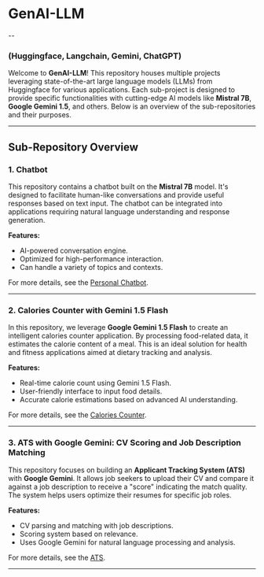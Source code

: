 # GenAI-LLM
--
### (Huggingface, Langchain, Gemini, ChatGPT)
Welcome to **GenAI-LLM**! This repository houses multiple projects leveraging state-of-the-art large language models (LLMs) from Huggingface for various applications. Each sub-project is designed to provide specific functionalities with cutting-edge AI models like **Mistral 7B**, **Google Gemini 1.5**, and others. Below is an overview of the sub-repositories and their purposes.

---

## Sub-Repository Overview

### 1. **Chatbot**  
This repository contains a chatbot built on the **Mistral 7B** model. It's designed to facilitate human-like conversations and provide useful responses based on text input. The chatbot can be integrated into applications requiring natural language understanding and response generation.

**Features:**
- AI-powered conversation engine.
- Optimized for high-performance interaction.
- Can handle a variety of topics and contexts.

For more details, see the [Personal Chatbot](./Chatbot).

---

### 2. **Calories Counter with Gemini 1.5 Flash**  
In this repository, we leverage **Google Gemini 1.5 Flash** to create an intelligent calories counter application. By processing food-related data, it estimates the calorie content of a meal. This is an ideal solution for health and fitness applications aimed at dietary tracking and analysis.

**Features:**
- Real-time calorie count using Gemini 1.5 Flash.
- User-friendly interface to input food details.
- Accurate calorie estimations based on advanced AI understanding.

For more details, see the [Calories Counter](./calories_counter).

---

### 3. **ATS with Google Gemini: CV Scoring and Job Description Matching**  
This repository focuses on building an **Applicant Tracking System (ATS)** with **Google Gemini**. It allows job seekers to upload their CV and compare it against a job description to receive a "score" indicating the match quality. The system helps users optimize their resumes for specific job roles.

**Features:**
- CV parsing and matching with job descriptions.
- Scoring system based on relevance.
- Uses Google Gemini for natural language processing and analysis.

For more details, see the [ATS](./ATS).

---

